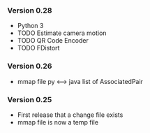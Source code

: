 ### Version 0.28

- Python 3
- TODO Estimate camera motion
- TODO QR Code Encoder
- TODO FDistort

### Version 0.26

- mmap file py <--> java list of AssociatedPair

### Version 0.25

- First release that a change file exists
- mmap file is now a temp file